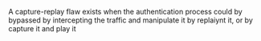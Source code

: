 A capture-replay flaw exists when the authentication process could by bypassed by intercepting the traffic and manipulate it by replaiynt it, or by capture it and play it
